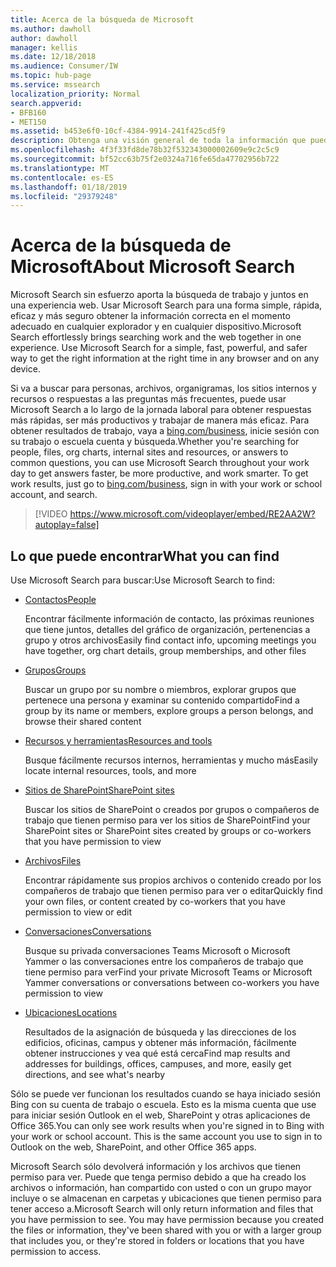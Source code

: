 ```yaml
---
title: Acerca de la búsqueda de Microsoft
ms.author: dawholl
author: dawholl
manager: kellis
ms.date: 12/18/2018
ms.audience: Consumer/IW
ms.topic: hub-page
ms.service: mssearch
localization_priority: Normal
search.appverid:
- BFB160
- MET150
ms.assetid: b453e6f0-10cf-4384-9914-241f425cd5f9
description: Obtenga una visión general de toda la información que puede encontrar al usar Microsoft Search
ms.openlocfilehash: 4f3f33fd8de78b32f532343000002609e9c2c5c9
ms.sourcegitcommit: bf52cc63b75f2e0324a716fe65da47702956b722
ms.translationtype: MT
ms.contentlocale: es-ES
ms.lasthandoff: 01/18/2019
ms.locfileid: "29379248"
---
```

# <a name="about-microsoft-search"></a><span data-ttu-id="81547-103">Acerca de la búsqueda de Microsoft</span><span class="sxs-lookup"><span data-stu-id="81547-103">About Microsoft Search</span></span>

<span data-ttu-id="81547-p101">Microsoft Search sin esfuerzo aporta la búsqueda de trabajo y juntos en una experiencia web. Usar Microsoft Search para una forma simple, rápida, eficaz y más seguro obtener la información correcta en el momento adecuado en cualquier explorador y en cualquier dispositivo.</span><span class="sxs-lookup"><span data-stu-id="81547-p101">Microsoft Search effortlessly brings searching work and the web together in one experience. Use Microsoft Search for a simple, fast, powerful, and safer way to get the right information at the right time in any browser and on any device.</span></span>
  
<span data-ttu-id="81547-p102">Si va a buscar para personas, archivos, organigramas, los sitios internos y recursos o respuestas a las preguntas más frecuentes, puede usar Microsoft Search a lo largo de la jornada laboral para obtener respuestas más rápidas, ser más productivos y trabajar de manera más eficaz. Para obtener resultados de trabajo, vaya a [bing.com/business](https://www.bing.com/business), inicie sesión con su trabajo o escuela cuenta y búsqueda.</span><span class="sxs-lookup"><span data-stu-id="81547-p102">Whether you're searching for people, files, org charts, internal sites and resources, or answers to common questions, you can use Microsoft Search throughout your work day to get answers faster, be more productive, and work smarter. To get work results, just go to [bing.com/business](https://www.bing.com/business), sign in with your work or school account, and search.</span></span> 
  
> [!VIDEO https://www.microsoft.com/videoplayer/embed/RE2AA2W?autoplay=false]

## <a name="what-you-can-find"></a><span data-ttu-id="81547-108">Lo que puede encontrar</span><span class="sxs-lookup"><span data-stu-id="81547-108">What you can find</span></span>
  
<span data-ttu-id="81547-109">Use Microsoft Search para buscar:</span><span class="sxs-lookup"><span data-stu-id="81547-109">Use Microsoft Search to find:</span></span>
  
- [<span data-ttu-id="81547-110">Contactos</span><span class="sxs-lookup"><span data-stu-id="81547-110">People</span></span>](find-people-and-groups.md)
    
    <span data-ttu-id="81547-111">Encontrar fácilmente información de contacto, las próximas reuniones que tiene juntos, detalles del gráfico de organización, pertenencias a grupo y otros archivos</span><span class="sxs-lookup"><span data-stu-id="81547-111">Easily find contact info, upcoming meetings you have together, org chart details, group memberships, and other files</span></span>
    
- [<span data-ttu-id="81547-112">Grupos</span><span class="sxs-lookup"><span data-stu-id="81547-112">Groups</span></span>](find-people-and-groups.md)
    
    <span data-ttu-id="81547-113">Buscar un grupo por su nombre o miembros, explorar grupos que pertenece una persona y examinar su contenido compartido</span><span class="sxs-lookup"><span data-stu-id="81547-113">Find a group by its name or members, explore groups a person belongs, and browse their shared content</span></span>
    
- [<span data-ttu-id="81547-114">Recursos y herramientas</span><span class="sxs-lookup"><span data-stu-id="81547-114">Resources and tools</span></span>](find-resources-tools-and-more.md)
    
    <span data-ttu-id="81547-115">Busque fácilmente recursos internos, herramientas y mucho más</span><span class="sxs-lookup"><span data-stu-id="81547-115">Easily locate internal resources, tools, and more</span></span>
    
- [<span data-ttu-id="81547-116">Sitios de SharePoint</span><span class="sxs-lookup"><span data-stu-id="81547-116">SharePoint sites</span></span>](find-sharepoint-sites.md)
    
    <span data-ttu-id="81547-117">Buscar los sitios de SharePoint o creados por grupos o compañeros de trabajo que tienen permiso para ver los sitios de SharePoint</span><span class="sxs-lookup"><span data-stu-id="81547-117">Find your SharePoint sites or SharePoint sites created by groups or co-workers that you have permission to view</span></span>
    
- [<span data-ttu-id="81547-118">Archivos</span><span class="sxs-lookup"><span data-stu-id="81547-118">Files</span></span>](find-files.md)
    
    <span data-ttu-id="81547-119">Encontrar rápidamente sus propios archivos o contenido creado por los compañeros de trabajo que tienen permiso para ver o editar</span><span class="sxs-lookup"><span data-stu-id="81547-119">Quickly find your own files, or content created by co-workers that you have permission to view or edit</span></span>
    
- [<span data-ttu-id="81547-120">Conversaciones</span><span class="sxs-lookup"><span data-stu-id="81547-120">Conversations</span></span>](find-conversations.md)
    
    <span data-ttu-id="81547-121">Busque su privada conversaciones Teams Microsoft o Microsoft Yammer o las conversaciones entre los compañeros de trabajo que tiene permiso para ver</span><span class="sxs-lookup"><span data-stu-id="81547-121">Find your private Microsoft Teams or Microsoft Yammer conversations or conversations between co-workers you have permission to view</span></span>
    
- [<span data-ttu-id="81547-122">Ubicaciones</span><span class="sxs-lookup"><span data-stu-id="81547-122">Locations</span></span>](find-locations.md)
    
    <span data-ttu-id="81547-123">Resultados de la asignación de búsqueda y las direcciones de los edificios, oficinas, campus y obtener más información, fácilmente obtener instrucciones y vea qué está cerca</span><span class="sxs-lookup"><span data-stu-id="81547-123">Find map results and addresses for buildings, offices, campuses, and more, easily get directions, and see what's nearby</span></span>    
    
<span data-ttu-id="81547-p103">Sólo se puede ver funcionan los resultados cuando se haya iniciado sesión Bing con su cuenta de trabajo o escuela. Esto es la misma cuenta que use para iniciar sesión Outlook en el web, SharePoint y otras aplicaciones de Office 365.</span><span class="sxs-lookup"><span data-stu-id="81547-p103">You can only see work results when you're signed in to Bing with your work or school account. This is the same account you use to sign in to Outlook on the web, SharePoint, and other Office 365 apps.</span></span> 
  
<span data-ttu-id="81547-p104">Microsoft Search sólo devolverá información y los archivos que tienen permiso para ver. Puede que tenga permiso debido a que ha creado los archivos o información, han compartido con usted o con un grupo mayor incluye o se almacenan en carpetas y ubicaciones que tienen permiso para tener acceso a.</span><span class="sxs-lookup"><span data-stu-id="81547-p104">Microsoft Search will only return information and files that you have permission to see. You may have permission because you created the files or information, they've been shared with you or with a larger group that includes you, or they're stored in folders or locations that you have permission to access.</span></span>

  

